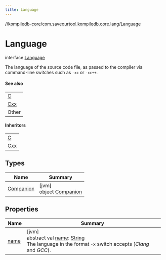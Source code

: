 ```yaml
---
title: Language
---
```

//[kompiledb-core](../../../index.html)/[com.saveourtool.kompiledb.core.lang](../index.html)/[Language](index.html)



# Language

interface [Language](index.html)

The language of the source code file, as passed to the compiler via command-line switches such as `-xc` or `-xc++`.



#### See also


| |
|---|
| [C](../-c/index.html) |
| [Cxx](../-cxx/index.html) |
| Other |


#### Inheritors


| |
|---|
| [C](../-c/index.html) |
| [Cxx](../-cxx/index.html) |


## Types


| Name | Summary |
|---|---|
| [Companion](-companion/index.html) | [jvm]<br>object [Companion](-companion/index.html) |


## Properties


| Name | Summary |
|---|---|
| [name](name.html) | [jvm]<br>abstract val [name](name.html): [String](https://kotlinlang.org/api/latest/jvm/stdlib/kotlin/-string/index.html)<br>The language in the format `-x` switch accepts (*Clang* and *GCC*). |

